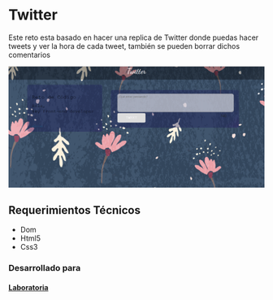 # Twitter

Este reto esta basado en hacer una replica de Twitter donde puedas hacer tweets y ver la hora de cada tweet, también se pueden borrar dichos comentarios

![Diseño / Sketching](capturaPrincipal.PNG)

## Requerimientos Técnicos

  + Dom
  + Html5
  + Css3

### Desarrollado para
#### [Laboratoria](http://laboratoria.la/)
